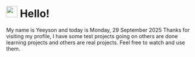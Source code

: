  <h1>
    <img src="https://emojis.slackmojis.com/emojis/images/1643510097/45343/hi.gif?1643510097" width="30"/> 
    Hello!
 </h1>
 <p>
    My name is Yeeyson and today is Monday, 29 September 2025
    Thanks for visiting my profile, I have some test projects going on others are done learning projects and others are real projects.
    Feel free to watch and use them.
 </p>